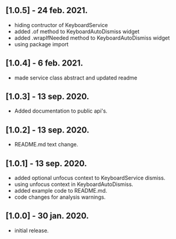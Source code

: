 ## [1.0.5] - 24 feb. 2021.
* hiding contructor of KeyboardService
* added .of method to KeyboardAutoDismiss widget
* added .wrapIfNeeded method to KeyboardAutoDismiss widget
* using package import

## [1.0.4] - 6 feb. 2021.
* made service class abstract and updated readme

## [1.0.3] - 13 sep. 2020.
* Added documentation to public api's.

## [1.0.2] - 13 sep. 2020.
* README.md text change.

## [1.0.1] - 13 sep. 2020.
* added optional unfocus context to KeyboardService dismiss.
* using unfocus context in KeyboardAutoDismiss.
* added example code to README.md.
* code changes for analysis warnings.

## [1.0.0] - 30 jan. 2020.
* initial release.
